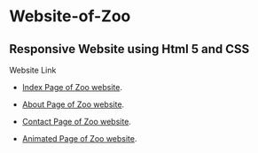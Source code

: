 # Website-of-Zoo
## Responsive Website using Html 5 and CSS

Website Link 

* [Index Page of Zoo website](https://uzair540.github.io/Website-of-Zoo/zoo/index.html#).

* [About Page of Zoo website](https://uzair540.github.io/Website-of-Zoo/zoo1/about.html#).

* [Contact Page of Zoo website](https://uzair540.github.io/Website-of-Zoo/zoo2/contact.html#).

* [Animated Page of Zoo website](https://uzair540.github.io/Website-of-Zoo/zoo3/animation.html#).

